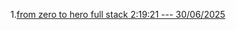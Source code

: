 1.[from zero to hero full stack 2:19:21 --- 30/06/2025](https://youtu.be/H3XIJYEPdus?si=mai3xjA3i6lEeGRX)